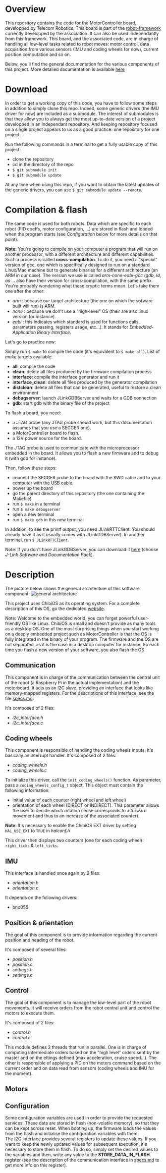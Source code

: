 # Overview
This repository contains the code for the MotorController board, developped
by Telecom Robotics. This board is part of the [robot-framework](https://github.com/TelecomParistoc/robot-framework) currently developped by the association. It can also be used independantly from this framework.
This board, and the associated code, are in charge of handling all low-level tasks
related to robot moves: motor control, data acquisition from various sensors
(IMU and coding wheels for now), current position computation and so on.

Below, you'll find the general documentation for the various components of this project. More detailed documentation is available [here](https://telecomparistoc.github.io/MotorController/)

# Download
In order to get a working copy of this code, you have to follow some steps in
addition to simply clone this repo. Indeed, some generic drivers (the IMU driver
for now) are included as a submodule.
The interest of submodules is that they allow you to always get the most up-to-date
version of a project developped in an independant repository. And keeping repository
focused on a single project appears to us as a good practice: one repository for one project.

Run the following commands in a terminal to get a fully usable copy of this project:
- clone the repository
- cd in the directory of the repo
- ```$ git submodule init```
- ```$ git submodule update```

At any time when using this repo, if you want to obtain the latest updates of the generic
drivers, you can use ```$ git submodule update --remote```.

# Compilation & flash
The same code is used for both robots. Data which are specific to each robot (PID
coeffs, motor configuration, ...) are stored in flash and loaded when the program
starts (see _Configuration_ below for more details on that point).

__Note:__ You're going to compile on your computer a program that will run on another
processor, with a different architecture and different capabilities. Such a process
is called __cross-compilation__. To do it, you need a "special" version of gcc, one
which is specifically designed to run on a standard Linux/Mac machine but to
generate binaries for a different architecture (an ARM in our case).
The version we use is called _arm-none-eabi-gcc_ (_gdb_, _ld_, _as_ ... also have their
version for cross-compilation, with the same prefix. You're probably wondering what these cryptic terms mean. Let's take them one after the other:
  - _arm_ : because our target architecture (the one on which the sofware built will
     run) is ARM.
  - _none_ : because we don't use a "high-level" OS (their are also linux version for
      instance).
  - _eabi_ : this indicates which standard is used for functions calls, parameters passing, registers usage, etc...). It stands for _Embedded-Application Binary Interface_.

Let's go to practice now:

Simply run ```$ make``` to compile the code (it's equivalent to ```$ make all```).
List of *make* targets available:
  - **all**: compile the code
  - **clean**: delete all files produced by the firmware compilation process
  - **interface**: compile the interface generator and run it
  - **interface_clean**: delete all files produced by the generator compilation
  - **distclean**: delete all files that can be generated, useful to restore a
    clean environment
  - **debugserver**: launch JLinkGDBServer and waits for a GDB connection
  - **gdb**: start gdb with the binary file of the project

To flash a board, you need:
  - a JTAG probe (any JTAG probe should work, but this documentation assumes that
      you use a SEGGER one).
  - a MotorController board to flash.
  - a 12V power source for the board.

The JTAG probe is used to communicate with the microprocessor embedded in the board.
It allows you to flash a new firmware and to debug it (with gdb for instance).

Then, follow these steps:
  - connect the SEGGER probe to the board with the SWD cable and to your computer
     with the USB cable.
  - power up the board
  - go the parent directory of this repository (the one containing the Makefile)
  - run ```$ make``` in a terminal
  - run ```$ make debugserver```
  - open a new terminal
  - run ```$ make gdb``` in this new terminal

In addition, to see the printf output, you need JLinkRTTClient. You should already
have it as it usually comes with JLinkGDBServer).
In another terminal, run ```$ JLinkRTTClient```.

Note: If you don't have JLinkGDBServer, you can download it [here](https://www.segger.com/downloads/jlink-beta/)
(choose *J-Link Software and Documentation Pack*).

# Description

The picture below shows the general architecture of this software component:
![general architecture](./specs/architecture.png)

This project uses ChibiOS as its operating system. For a complete description of
this OS, go the dedicated [website](http://www.chibios.org/dokuwiki/doku.php).

Note: Welcome to the embedded world, you can forget powerful user-friendly OS like Linux.
ChibiOS is small and doesn't provide as many tools as a desktop OS. One of the most
surprising things when you start working on a deeply embedded project such as
MotorController is that the OS is fully integrated in the binary of your program.
The firmware and the OS are not separated, as it is the case in a desktop computer
for instance. So each time you flash a new version of your software, you also flash
the OS.

## Communication
This component is in charge of the communication between the central unit of the
robot (a Raspberry Pi in the actual implementation) and the motorboard.
It acts as an I2C slave, providing an interface that looks like memory-mapped registers.
For the descriptions of this interface, see the file [specs.md](./specs.md).

It's composed of 2 files:
   - *i2c_interface.h*
   - *i2c_interface.c*


## Coding wheels
This component is responsible of handling the coding wheels inputs. It's basically
an interrupt handler.
It's composed of 2 files:
   - *coding_wheels.h*
   - *coding_wheels.c*

To initialize this driver, call the ```init_coding_wheels()``` function. As
parameter, pass a `coding_wheels_config_t` object. This object must contain the
following information:
   - initial value of each counter (right wheel and left wheel)
   - orientation of each wheel (DIRECT or INDIRECT). This parameter allows the user
     to decide which rotation sense corresponds to a forward movement and thus to
     an increase of the associated counter).

**Note**: It's necessary to enable the ChibiOS EXT driver by setting `HAL_USE_EXT` to
`TRUE` in *halconf.h*

This driver then displays two counters (one for each coding wheel): `right_ticks`
& `left_ticks`.

## IMU

This interface is handled once again by 2 files:
- *orientation.h*
- *orientation.c*

It depends on the following drivers:
- bno055

## Position & orientation
The goal of this component is to provide information regarding the current position
and heading of the robot.

It's composed of several files:
   - *position.h*
   - *position.c*
   - *settings.h*
   - *settings.c*


## Control
The goal of this component is to manage the low-level part of the robot movements.
It will receive orders from the robot central unit and control the motors to
execute them.

It's composed of 2 files:
   - *control.h*
   - *control.c*

This module defines 2 threads that run in parallel. One is in charge of computing
intermediate orders based on the "high level" orders sent by the master and on the
ettings defined (max acceleration, cruise speed...). The other is responsible of
applying a PID on the motors command based on the current order and on data read
from sensors (coding wheels and IMU for the moment).

## Motors

## Configuration
Some configuration variables are used in order to provide the requested services.
These data are stored in flash (non-volatile memory), so that they can be kept across
reset. When booting up, the firmware loads the values from the flash and initialise
the configuration variables with them.  
The I2C interface provides several registers to update these values.
If you want to keep the newly updated values for subsequent execution, it's necessary
to store them in flash. To do so, simply set the desired values to the variables
and then, write any value to the **STORE_DATA_IN_FLASH** register (see the
description of the communication interface in [specs.md](./specs.md) to get more info on this
register).
